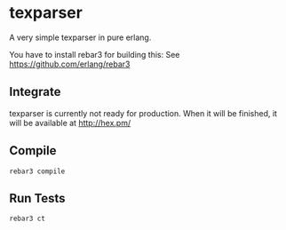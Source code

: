 # texparser

A very simple texparser in pure erlang.

You have to install rebar3 for building this: See https://github.com/erlang/rebar3

## Integrate

texparser is currently not ready for production.
When it will be finished, it will be available at http://hex.pm/

## Compile

	rebar3 compile

## Run Tests

	rebar3 ct